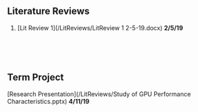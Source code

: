 ## Literature Reviews
1. [Lit Review 1](/LitReviews/LitReview 1 2-5-19.docx) **2/5/19**
<br>
<br>
<br>

## Term Project
[Research Presentation](/LitReviews/Study of GPU Performance Characteristics.pptx) **4/11/19**
<br>
<br>
<br>
<br>
<br>
<br>
<br>
<br>
<br>
<br>
<br>
<br>
